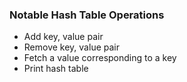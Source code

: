 ### Notable Hash Table Operations

- Add key, value pair
- Remove key, value pair
- Fetch a value corresponding to a key
- Print hash table